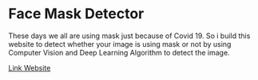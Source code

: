 # Face Mask Detector
These days we all are using mask just because of Covid 19. So i build this website to detect whether your image is using mask or not by using Computer Vision and Deep Learning Algorithm to detect the image.

[Link Website](https://share.streamlit.io/lovelyoyrmia/face-with-mask-detector/app.py)
